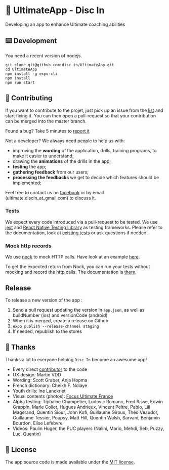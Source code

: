 # 🥏 UltimateApp - Disc In

Developing an app to enhance Ultimate coaching abilities

## ⌨️ Development

You need a recent version of nodejs.

```
git clone git@github.com:disc-in/UltimateApp.git
cd UltimateApp
npm install -g expo-cli
npm install
npm run start
```

## 👏 Contributing

If you want to contribute to the projet, just pick up an issue from the [list](https://github.com/disc-in/UltimateApp/issues) and start fixing it. You can then open a pull-request so that your contribution can be merged into the master branch.

Found a bug? Take 5 minutes to [report it](https://github.com/disc-in/UltimateApp/issues/new?assignees=&labels=bug&template=bug_report.md&title=)

Not a developer? We always need people to help us with:
* improving the **wording** of the application, drills, training programs, to make it easier to understand;
* drawing the **animations** of the drills in the app;
* **testing** the app;
* **gathering feedback** from our users;
* **processing the feedbacks** we get to decide which features should be implemented;

Feel free to contact us on [facebook](https://www.facebook.com/DiscInApp) or by email (ultimate.discin_at_gmail.com) to discuss it.

### Tests

We expect every code introduced via a pull-request to be tested.
We use [jest](https://jestjs.io/docs/en/tutorial-react-native) and [React Native Testing Library](https://callstack.github.io/react-native-testing-library/) as testing frameworks. Please refer to the documentation, look at [existing tests](https://github.com/disc-in/UltimateApp/blob/master/src/Components/DrillListPage.test.js) or ask questions if needed.

### Mock http records

We use [nock](https://github.com/nock/nock) to mock HTTP calls. Have look at an example [here](https://github.com/disc-in/UltimateApp/blob/master/src/Components/shared/VimeoVideo.test.js).

To get the expected return from Nock, you can run your tests without mocking and record the http calls. The documentation is [there](https://github.com/nock/nock#recording).

## Release

To release a new version of the app :
1. Send a pull request updating the version in `app.json`, as well as buildNumber (ios) and versionCode (android)
2. When it is merged, create a release on Github
3. `expo publish --release-channel staging`
4. If needed, republish to the stores

## 🙏 Thanks

Thanks a lot to everyone helping `Disc In` become an awesome app!

* Every direct [contributor](https://github.com/disc-in/UltimateApp/graphs/contributors) to the code
* UX design: Martin VDD
* Wording: Scott Graber, Anja Hopma
* French dictionary: Cheikh F. Ndiaye
* Youth drills: Ine Lanckriet
* Visual contents (photos): [Focus Ultimate France](https://www.facebook.com/ultifocus/)
* Alpha testing: Tiphaine Champetier, Ludovic Romano, Fred Risse, Edwin Grappin, Marie Collet, Hugues Andrieux, Vincent Peltre, Pablo, Lili Magerand, Quentin Siour, John Kofi, Guillaume Giroux, Théo Veaudor, Guillaume Tessier, Poupsy, Matt Hill, Quentin Walsh, Sarvani, Benjamin Bourdon, Elise Lefèbvre
* Videos: Paulin Huger, the PUC players (Nalini, Mario, Mehdi, Seb, Puzzy, Luc, Quentin)

## 📜 License

The app source code is made available under the [MIT license](LICENSE).
